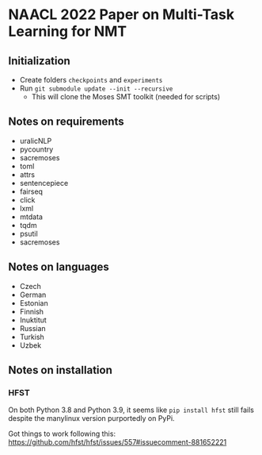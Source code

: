 # NAACL 2022 Paper on Multi-Task Learning for NMT

## Initialization
- Create folders `checkpoints` and `experiments`
- Run `git submodule update --init --recursive`
    - This will clone the Moses SMT toolkit (needed for scripts)

## Notes on requirements
- uralicNLP
- pycountry
- sacremoses
- toml
- attrs
- sentencepiece
- fairseq
- click
- lxml
- mtdata
- tqdm
- psutil
- sacremoses

## Notes on languages
- Czech
- German
- Estonian
- Finnish
- Inuktitut
- Russian
- Turkish
- Uzbek

## Notes on installation

### HFST
On both Python 3.8 and Python 3.9, it seems like `pip install hfst` still fails despite the manylinux version purportedly on PyPi.

Got things to work following this: https://github.com/hfst/hfst/issues/557#issuecomment-881652221
